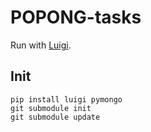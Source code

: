 # POPONG-tasks

Run with [Luigi](http://luigi.readthedocs.org/).

## Init

    pip install luigi pymongo
    git submodule init
    git submodule update

